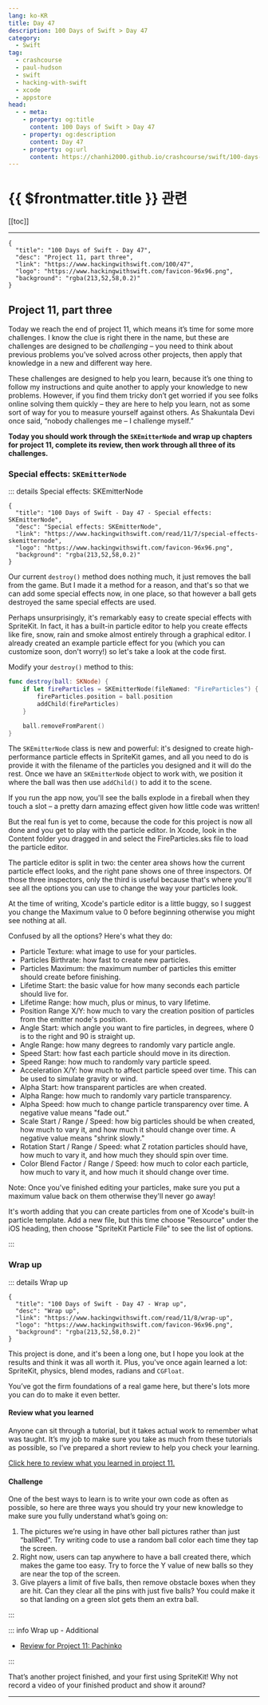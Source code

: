 ```yaml
---
lang: ko-KR
title: Day 47
description: 100 Days of Swift > Day 47
category:
  - Swift
tag: 
  - crashcourse
  - paul-hudson
  - swift
  - hacking-with-swift
  - xcode
  - appstore
head:
  - - meta:
    - property: og:title
      content: 100 Days of Swift > Day 47
    - property: og:description
      content: Day 47
    - property: og:url
      content: https://chanhi2000.github.io/crashcourse/swift/100-days-of-swift/47.html
---
```


# {{ $frontmatter.title }} 관련

[[toc]]

---

```component VPCard
{
  "title": "100 Days of Swift - Day 47",
  "desc": "Project 11, part three",
  "link": "https://www.hackingwithswift.com/100/47",
  "logo": "https://www.hackingwithswift.com/favicon-96x96.png",
  "background": "rgba(213,52,58,0.2)"
}
```

## Project 11, part three

Today we reach the end of project 11, which means it’s time for some more challenges. I know the clue is right there in the name, but these are challenges are designed to be _challenging_ – you need to think about previous problems you’ve solved across other projects, then apply that knowledge in a new and different way here.

These challenges are designed to help you learn, because it’s one thing to follow my instructions and quite another to apply your knowledge to new problems. However, if you find them tricky don’t get worried if you see folks online solving them quickly – they are here to help you learn, not as some sort of way for you to measure yourself against others. As Shakuntala Devi once said, “nobody challenges me – I challenge myself.”

__Today you should work through the `SKEmitterNode` and wrap up chapters for project 11, complete its review, then work through all three of its challenges.__

### Special effects: `SKEmitterNode`

::: details Special effects: SKEmitterNode

```component VPCard
{
  "title": "100 Days of Swift - Day 47 - Special effects: SKEmitterNode",
  "desc": "Special effects: SKEmitterNode",
  "link": "https://www.hackingwithswift.com/read/11/7/special-effects-skemitternode",
  "logo": "https://www.hackingwithswift.com/favicon-96x96.png",
  "background": "rgba(213,52,58,0.2)"
}
```

<VidStack src="youtube/cv-G8dzQlug" />

Our current `destroy()` method does nothing much, it just removes the ball from the game. But I made it a method for a reason, and that's so that we can add some special effects now, in one place, so that however a ball gets destroyed the same special effects are used.

Perhaps unsurprisingly, it's remarkably easy to create special effects with SpriteKit. In fact, it has a built-in particle editor to help you create effects like fire, snow, rain and smoke almost entirely through a graphical editor. I already created an example particle effect for you (which you can customize soon, don't worry!) so let's take a look at the code first.

Modify your `destroy()` method to this:

```swift
func destroy(ball: SKNode) {
    if let fireParticles = SKEmitterNode(fileNamed: "FireParticles") {
        fireParticles.position = ball.position
        addChild(fireParticles)
    }

    ball.removeFromParent()
}
```

The `SKEmitterNode` class is new and powerful: it's designed to create high-performance particle effects in SpriteKit games, and all you need to do is provide it with the filename of the particles you designed and it will do the rest. Once we have an `SKEmitterNode` object to work with, we position it where the ball was then use `addChild()` to add it to the scene.

If you run the app now, you'll see the balls explode in a fireball when they touch a slot – a pretty darn amazing effect given how little code was written!

But the real fun is yet to come, because the code for this project is now all done and you get to play with the particle editor. In Xcode, look in the Content folder you dragged in and select the FireParticles.sks file to load the particle editor.

The particle editor is split in two: the center area shows how the current particle effect looks, and the right pane shows one of three inspectors. Of those three inspectors, only the third is useful because that's where you'll see all the options you can use to change the way your particles look.

At the time of writing, Xcode's particle editor is a little buggy, so I suggest you change the Maximum value to 0 before beginning otherwise you might see nothing at all.

Confused by all the options? Here's what they do:

- Particle Texture: what image to use for your particles.
- Particles Birthrate: how fast to create new particles.
- Particles Maximum: the maximum number of particles this emitter should create before finishing.
- Lifetime Start: the basic value for how many seconds each particle should live for.
- Lifetime Range: how much, plus or minus, to vary lifetime.
- Position Range X/Y: how much to vary the creation position of particles from the emitter node's position.
- Angle Start: which angle you want to fire particles, in degrees, where 0 is to the right and 90 is straight up.
- Angle Range: how many degrees to randomly vary particle angle.
- Speed Start: how fast each particle should move in its direction.
- Speed Range: how much to randomly vary particle speed.
- Acceleration X/Y: how much to affect particle speed over time. This can be used to simulate gravity or wind.
- Alpha Start: how transparent particles are when created.
- Alpha Range: how much to randomly vary particle transparency.
- Alpha Speed: how much to change particle transparency over time. A negative value means "fade out."
- Scale Start / Range / Speed: how big particles should be when created, how much to vary it, and how much it should change over time. A negative value means "shrink slowly."
- Rotation Start / Range / Speed: what Z rotation particles should have, how much to vary it, and how much they should spin over time.
- Color Blend Factor / Range / Speed: how much to color each particle, how much to vary it, and how much it should change over time.

Note: Once you've finished editing your particles, make sure you put a maximum value back on them otherwise they'll never go away!

It's worth adding that you can create particles from one of Xcode's built-in particle template. Add a new file, but this time choose "Resource" under the iOS heading, then choose "SpriteKit Particle File" to see the list of options.

:::

### Wrap up

::: details Wrap up

```component VPCard
{
  "title": "100 Days of Swift - Day 47 - Wrap up",
  "desc": "Wrap up",
  "link": "https://www.hackingwithswift.com/read/11/8/wrap-up",
  "logo": "https://www.hackingwithswift.com/favicon-96x96.png",
  "background": "rgba(213,52,58,0.2)"
}
```

<VidStack src="youtube/njZ8SkzlDxU" />

This project is done, and it's been a long one, but I hope you look at the results and think it was all worth it. Plus, you've once again learned a lot: SpriteKit, physics, blend modes, radians and `CGFloat`.

You’ve got the firm foundations of a real game here, but there's lots more you can do to make it even better.

#### Review what you learned

Anyone can sit through a tutorial, but it takes actual work to remember what was taught. It’s my job to make sure you take as much from these tutorials as possible, so I’ve prepared a short review to help you check your learning.

[Click here to review what you learned in project 11.][project-11-pachinko]

#### Challenge

One of the best ways to learn is to write your own code as often as possible, so here are three ways you should try your new knowledge to make sure you fully understand what’s going on:

1. The pictures we’re using in have other ball pictures rather than just “ballRed”. Try writing code to use a random ball color each time they tap the screen.
2. Right now, users can tap anywhere to have a ball created there, which makes the game too easy. Try to force the Y value of new balls so they are near the top of the screen.
3. Give players a limit of five balls, then remove obstacle boxes when they are hit. Can they clear all the pins with just five balls? You could make it so that landing on a green slot gets them an extra ball.

:::

::: info Wrap up - Additional

- [Review for Project 11: Pachinko][project-11-pachinko]

:::

That’s another project finished, and your first using SpriteKit! Why not record a video of your finished product and show it around?

---

<TagLinks />

[project-11-pachinko]: https://www.hackingwithswift.com/review/hws/project-11-pachinko